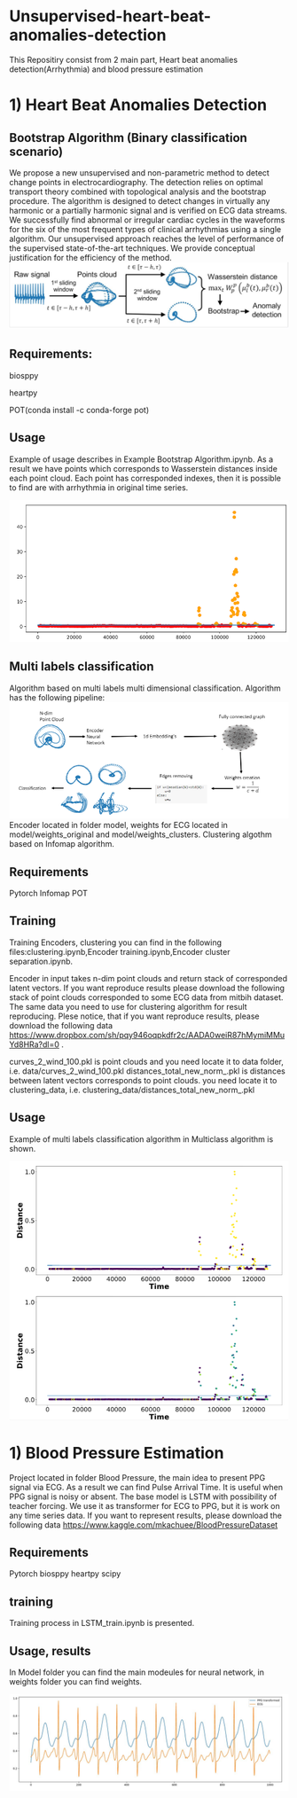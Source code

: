 # Unsupervised-heart-beat-anomalies-detection

This Repositiry consist from 2 main part, Heart beat anomalies detection(Arrhythmia) and blood pressure estimation

# 1) Heart Beat Anomalies Detection
## Bootstrap Algorithm (Binary classification scenario)
We propose    a    new    unsupervised    and    non-parametric  method  to  detect  change  points  in electrocardiography.  The detection relies on  optimal  transport  theory  combined  with  topological analysis and the bootstrap procedure.  The algorithm is designed to detect changes in virtually any harmonic or a partially harmonic signal and is verified on ECG data streams.  We successfully find abnormal or irregular cardiac cycles in the waveforms for the six of the most frequent types of clinical arrhythmias using a single algorithm. Our unsupervised approach reaches the level of performance of the supervised state-of-the-art techniques.  We provide conceptual justification for  the efficiency of the method.
![Screenshot](pipeline.JPG)

## Requirements:
biosppy

heartpy

POT(conda install -c conda-forge pot)


## Usage
Example of usage describes in Example Bootstrap Algorithm.ipynb. As a result we have points which corresponds to Wasserstein distances inside each point cloud. Each point has corresponded indexes, then it is possible to find are with arrhythmia in original time series.

![Screenshot](bootstrap_line.PNG)

## Multi labels classification

Algorithm based on multi labels multi dimensional classification. Algorithm has the following pipeline:
![Screenshot](pipe_2.PNG)
Encoder located in folder model, weights for ECG located in model/weights_original and model/weights_clusters. Clustering algothm based on Infomap algorithm.

## Requirements
Pytorch
Infomap
POT

## Training
Training Encoders, clustering you can find in the following files:clustering.ipynb,Encoder training.ipynb,Encoder cluster separation.ipynb.

Encoder in input takes n-dim point clouds and return stack of corresponded latent vectors.
If you want reproduce results please download the following stack of point clouds corresponded to some ECG data from mitbih dataset. The same data you need to use for clustering algorithm for result reproducing.
Plese notice, that if you want reproduce results, please download the following data https://www.dropbox.com/sh/pqy946oqpkdfr2c/AADA0weiR87hMymiMMuYd8HRa?dl=0 .

curves_2_wind_100.pkl is point clouds and you need locate it to data folder, i.e. data/curves_2_wind_100.pkl
distances_total_new_norm_.pkl is distances between latent vectors corresponds to point clouds. you need locate it to clustering_data, i.e. clustering_data/distances_total_new_norm_.pkl

## Usage
Example of multi labels classification algorithm in Multiclass algorithm is shown.

![Screenshot](multi.PNG)

# 1) Blood Pressure Estimation

Project located in folder Blood Pressure, the main idea to present PPG signal via ECG. As a result we can find Pulse Arrival Time. It is useful when PPG signal is noisy or absent. The base model is LSTM with possibility of teacher forcing. We use it as transformer for ECG to PPG, but it is work on any time series data.
If you want to represent results, please download the following data https://www.kaggle.com/mkachuee/BloodPressureDataset

## Requirements
Pytorch
biosppy
heartpy
scipy

## training
Training process in LSTM_train.ipynb is presented.

## Usage, results

In Model folder you can find the main modeules for neural network, in weights folder you can find weights.

![Screenshot](transformed_ECG.JPG)


